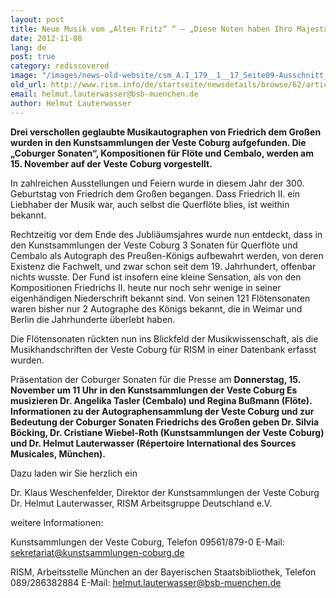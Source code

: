 ```yaml
---
layout: post
title: Neue Musik vom „Alten Fritz“ “ – „Diese Noten haben Ihro Majestät der König Friederich von Preußen eigenhändig geschrieben.“
date: 2012-11-08
lang: de
post: true
category: rediscovered
image: "/images/news-old-website/csm_A.I_179__1__17_Seite09-Ausschnitt_6fb539647c.jpg"
old_url: http://www.rism.info/de/startseite/newsdetails/browse/62/article/64/new-music-from-old-fritz-manuscripts-by-frederick-the-great-discovered.html
email: helmut.lauterwasser@bsb-muenchen.de
author: Helmut Lauterwasser
---
```


**Drei verschollen geglaubte Musikautographen von Friedrich dem Großen wurden in den Kunstsammlungen der Veste Coburg aufgefunden. Die „Coburger Sonaten“, Kompositionen für Flöte und Cembalo, werden am 15. November auf der Veste Coburg vorgestellt.**

In zahlreichen Ausstellungen und Feiern wurde in diesem Jahr der 300. Geburtstag von Friedrich dem Großen begangen. Dass Friedrich II. ein Liebhaber der Musik war, auch selbst die Querflöte blies, ist weithin bekannt.

Rechtzeitig vor dem Ende des Jubliäumsjahres wurde nun entdeckt, dass in den Kunstsammlungen der Veste Coburg 3 Sonaten für Querflöte und Cembalo als Autograph des Preußen-Königs aufbewahrt werden, von deren Existenz die Fachwelt, und zwar schon seit dem 19. Jahrhundert, offenbar nichts wusste. Der Fund ist insofern eine kleine Sensation, als von den Kompositionen Friedrichs II. heute nur noch sehr wenige in seiner eigenhändigen Niederschrift bekannt sind. Von seinen 121 Flötensonaten waren bisher nur 2 Autographe des Königs bekannt, die in Weimar und Berlin die Jahrhunderte überlebt haben.

Die Flötensonaten rückten nun ins Blickfeld der Musikwissenschaft, als die Musikhandschriften der Veste Coburg für RISM in einer Datenbank erfasst wurden.

Präsentation der Coburger Sonaten für die Presse am
**Donnerstag, 15. November um 11 Uhr in den Kunstsammlungen der Veste Coburg
Es musizieren Dr. Angelika Tasler (Cembalo) und Regina Bußmann (Flöte). Informationen zu der Autographensammlung der Veste Coburg und zur Bedeutung der Coburger Sonaten Friedrichs des Großen geben Dr. Silvia Böcking, Dr. Cristiane Wiebel-Roth (Kunstsammlungen der Veste Coburg) und Dr. Helmut Lauterwasser (Répertoire International des Sources Musicales, München).**

Dazu laden wir Sie herzlich ein

Dr. Klaus Weschenfelder, Direktor der Kunstsammlungen der Veste Coburg
Dr. Helmut Lauterwasser, RISM Arbeitsgruppe Deutschland e.V.

weitere Informationen:

Kunstsammlungen der Veste Coburg, Telefon 09561/879-0
E-Mail: sekretariat@kunstsammlungen-coburg.de

RISM, Arbeitsstelle München an der Bayerischen Staatsbibliothek, Telefon 089/286382884
E-Mail: helmut.lauterwasser@bsb-muenchen.de